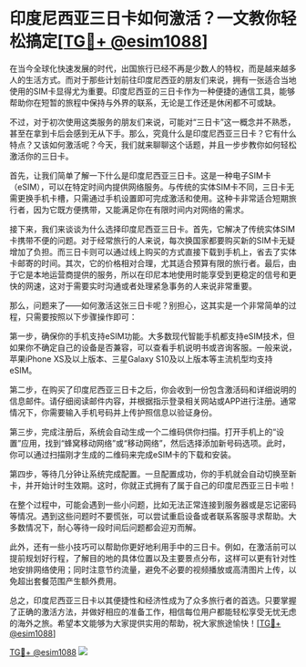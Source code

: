# 印度尼西亚三日卡如何激活？一文教你轻松搞定[[TG💪+ @esim1088](https://t.me/s/esim1088)]

在当今全球化快速发展的时代，出国旅行已经不再是少数人的特权，而是越来越多人的生活方式。而对于那些计划前往印度尼西亚的朋友们来说，拥有一张适合当地使用的SIM卡显得尤为重要。印度尼西亚的三日卡作为一种便捷的通信工具，能够帮助你在短暂的旅程中保持与外界的联系，无论是工作还是休闲都不可或缺。

不过，对于初次使用这类服务的朋友们来说，可能对“三日卡”这一概念并不熟悉，甚至在拿到卡后会感到无从下手。那么，究竟什么是印度尼西亚三日卡？它有什么特点？又该如何激活呢？今天，我们就来聊聊这个话题，并且一步步教你如何轻松激活你的三日卡。

首先，让我们简单了解一下什么是印度尼西亚三日卡。这是一种电子SIM卡（eSIM），可以在特定时间内提供网络服务。与传统的实体SIM卡不同，三日卡无需更换手机卡槽，只需通过手机设置即可完成激活和使用。这种卡非常适合短期旅行者，因为它既方便携带，又能满足你在有限时间内对网络的需求。

接下来，我们来谈谈为什么选择印度尼西亚三日卡。首先，它解决了传统实体SIM卡携带不便的问题。对于经常旅行的人来说，每次换国家都要购买新的SIM卡无疑增加了负担。而三日卡则可以通过线上购买的方式直接下载到手机上，省去了实体卡邮寄的时间。其次，它的价格相对合理，尤其适合预算有限的旅行者。最后，由于它是本地运营商提供的服务，所以在印尼本地使用时能享受到更稳定的信号和更快的网速，这对于需要实时沟通或者处理紧急事务的人来说非常重要。

那么，问题来了——如何激活这张三日卡呢？别担心，这其实是一个非常简单的过程，只需要按照以下步骤操作即可：

第一步，确保你的手机支持eSIM功能。大多数现代智能手机都支持eSIM技术，但如果你不确定自己的设备是否兼容，可以查看手机说明书或咨询客服。一般来说，苹果iPhone XS及以上版本、三星Galaxy S10及以上版本等主流机型均支持eSIM。

第二步，在购买了印度尼西亚三日卡之后，你会收到一份包含激活码和详细说明的信息邮件。请仔细阅读邮件内容，并根据指示登录相关网站或APP进行注册。通常情况下，你需要输入手机号码并上传护照信息以验证身份。

第三步，完成注册后，系统会自动生成一个二维码供你扫描。打开手机上的“设置”应用，找到“蜂窝移动网络”或“移动网络”，然后选择添加新号码选项。此时，你可以通过扫描刚才生成的二维码来完成eSIM卡的下载和安装。

第四步，等待几分钟让系统完成配置。一旦配置成功，你的手机就会自动切换至新卡，并开始计时生效期。这时，你就正式拥有了属于自己的印度尼西亚三日卡啦！

在整个过程中，可能会遇到一些小问题，比如无法正常连接到服务器或是忘记密码等情况。遇到这些问题时不要慌张，可以尝试重启设备或者联系客服寻求帮助。大多数情况下，耐心等待一段时间后问题都会迎刃而解。

此外，还有一些小技巧可以帮助你更好地利用手中的三日卡。例如，在激活前可以提前规划好行程，了解目的地的具体位置以及主要景点分布，这样可以更有针对性地安排网络使用；同时注意节约流量，避免不必要的视频播放或高清图片上传，以免超出套餐范围产生额外费用。

总之，印度尼西亚三日卡以其便捷性和经济性成为了众多旅行者的首选。只要掌握了正确的激活方法，并做好相应的准备工作，相信每位用户都能轻松享受无忧无虑的海外之旅。希望本文能够为大家提供实用的帮助，祝大家旅途愉快！[[TG💪+ @esim1088](https://t.me/s/esim1088)]

[TG💪+ @esim1088](https://t.me/s/esim1088) ![](https://i.postimg.cc/4NQfJmqS/Snipaste-2025-05-13-00-14-12.png)